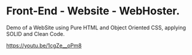 # Front-End - Website - WebHoster.

Demo of a WebSite using Pure HTML and Object Oriented CSS, applying SOLID and Clean Code. 


https://youtu.be/1cgZe__oPm8
